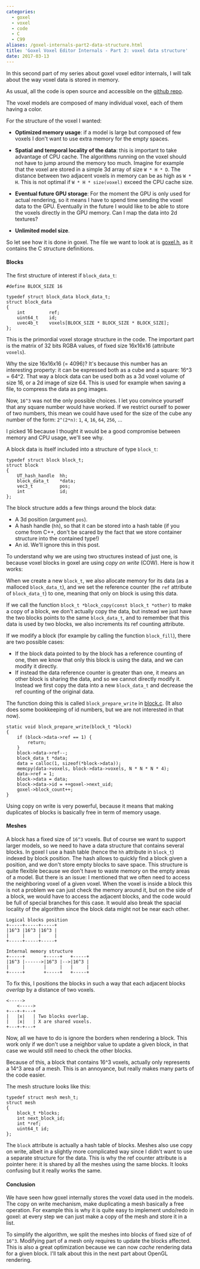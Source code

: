 ```yaml
---
categories:
  - goxel
  - voxel
  - code
  - C
  - C99
aliases: /goxel-internals-part2-data-structure.html
title: 'Goxel Voxel Editor Internals - Part 2: voxel data structure'
date: 2017-03-13
---
```



In this second part of my series about goxel voxel editor internals, I will
talk about the way voxel data is stored in memory.

As usual, all the code is open source and accessible on the [github repo].

The voxel models are composed of many individual voxel, each of them having
a color.

For the structure of the voxel I wanted:

- **Optimized memory usage**: if a model is large but composed of few voxels
  I don't want to use extra memory for the empty spaces.

- **Spatial and temporal locality of the data**: this is important to take
  advantage of CPU cache.  The algorithms running on the voxel should not
  have to jump around the memory too much.  Imagine for example that the
  voxel are stored in a simple 3d array of size `W * H * D`.  The distance
  between two adjacent voxels in memory can be as high as `W * H`.  This is
  not optimal if `W * H * size(voxel)` exceed the CPU cache size.

- **Eventual future GPU storage**: For the moment the GPU is only used for
  actual rendering, so it means I have to spend time sending the voxel data
  to the GPU.  Eventually in the future I would like to be able to store the
  voxels directly in the GPU memory.  Can I map the data into 2d textures?

- **Unlimited model size**.

So let see how it is done in goxel.  The file we want to look at is [goxel.h],
as it contains the C structure definitions.

#### Blocks

The first structure of interest if `block_data_t`:

    #define BLOCK_SIZE 16

    typedef struct block_data block_data_t;
    struct block_data
    {
        int         ref;
        uint64_t    id;
        uvec4b_t    voxels[BLOCK_SIZE * BLOCK_SIZE * BLOCK_SIZE];
    };

This is the primordial voxel storage structure in the code.  The important
part is the matrix of 32 bits RGBA values, of fixed size 16x16x16 (attribute
`voxels`).

Why the size 16x16x16 (= 4096)?  It's because this number has an interesting
property: it can be expressed both as a cube and a square: 16^3 = 64^2.
That way a block data can be used both as a 3d voxel volume of size 16, or a 2d
image of size 64.  This is used for example when saving a file, to compress
the data as png images.

Now, `16^3` was not the only possible choices.  I let you convince yourself
that any square number would have worked.  If we restrict ourself to power of
two numbers, this mean we could have used for the size of the cube any number
of the form: `2^(2*n)`: `1`, `4`, `16`, `64`, `256`, ...

I picked 16 because I thought it would be a good compromise between memory
and CPU usage, we'll see why.

A block data is itself included into a structure of type `block_t`:

    typedef struct block block_t;
    struct block
    {
        UT_hash_handle  hh;
        block_data_t    *data;
        vec3_t          pos;
        int             id;
    };

The block structure adds a few things around the block data:

- A 3d position (argument `pos`).
- A hash handle (`hh`), so that it can be stored into a hash table (if you come
  from C++, don't be scared by the fact that we store container structure into
  the contained type!)
- An id.  We'll ignore this in this post.

To understand why we are using two structures instead of just one, is because
voxel blocks in goxel are using *copy on write* (COW).  Here is how it works:

When we create a new `block_t`, we also allocate memory for its data (as a
malloced `block_data_t`), and we set the reference counter (the `ref` attribute
of `block_data_t`) to one, meaning that only on block is using this data.

If we call the function `block_t *block_copy(const block_t *other)` to make a
copy of a block, we don't actually copy the data, but instead we just have the
two blocks points to the same `block_data_t`, and to remember that this data is
used by two blocks, we also increments its ref counting attribute.

If we modify a block (for example by calling the function `block_fill`),
there are two possible cases:

- If the block data pointed to by the block has a reference counting of one,
  then we know that only this block is using the data, and we can modify it
  directly.
- If instead the data reference counter is greater than one, it means an other
  block is sharing the data, and so we cannot directly modify it.  Instead
  we first copy the data into a new `block_data_t` and decrease the ref
  counting of the original data.

The function doing this is called `block_prepare_write` in [block.c].
(It also does some bookkeeping of id numbers, but we are not interested in
that now).

    static void block_prepare_write(block_t *block)
    {
        if (block->data->ref == 1) {
            return;
        }
        block->data->ref--;
        block_data_t *data;
        data = calloc(1, sizeof(*block->data));
        memcpy(data->voxels, block->data->voxels, N * N * N * 4);
        data->ref = 1;
        block->data = data;
        block->data->id = ++goxel->next_uid;
        goxel->block_count++;
    }

Using copy on write is very powerful, because it means that making duplicates
of blocks is basically free in term of memory usage.

#### Meshes

A block has a fixed size of `16^3` voxels.  But of course we want to support
larger models, so we need to have a data structure that contains several
blocks.  In goxel I use a hash table (hence the `hh` attribute in `block_t`)
indexed by block position.  The hash allows to quickly find a block given
a position, and we don't store empty blocks to save space.  This structure
is quite flexible because we don't have to waste memory on the empty areas of a
model.  But there is an issue: I mentioned that we often need to access the
neighboring voxel of a given voxel. When the voxel is inside a block this
is not a problem we can just check the memory around it, but on the side of
a block, we would have to access the adjacent blocks, and the code would
be full of special branches for this case.  It would also break the spacial
locality of the algorithm since the block data might not be near each other.

    Logical blocks position
    +-----+-----+-----+
    |16^3 |16^3 |16^3 |
    |     |     |     |
    +-----+-----+-----+

    Internal memory structure
    +-----+       +-----+   +-----+
    |16^3 |------>|16^3 |-->|16^3 |
    |     |       |     |   |     |
    +-----+       +-----+   +-----+

To fix this, I positions the blocks in such a way that each adjacent blocks
*overlap* by a distance of two voxels.

    <----->
        <----->
    +---+-+---+
    |   |x|   | Two blocks overlap.
    |   |x|   | X are shared voxels.
    +---+-+---+

Now, all we have to do is ignore the borders when rendering a block.  This
work only if we don't use a neighbor value to update a given block, in that
case we would still need to check the other blocks.

Because of this, a block that contains 16^3 voxels, actually only represents
a 14^3 area of a mesh.  This is an annoyance, but really makes many parts
of the code easier.

The mesh structure looks like this:

    typedef struct mesh mesh_t;
    struct mesh
    {
        block_t *blocks;
        int next_block_id;
        int *ref;
        uint64_t id;
    };

The `block` attribute is actually a hash table of blocks.  Meshes also use copy
on write, albeit in a slightly more complicated way since I didn't want to use
a separate structure for the data.  This is why the ref counter attribute is a
pointer here: it is shared by all the meshes using the same blocks.  It
looks confusing but it really works the same.

#### Conclusion

We have seen how goxel internally stores the voxel data used in the models.
The copy on write mechanism, make duplicating a mesh basically a free
operation.  For example this is why it is quite easy to implement undo/redo in
goxel: at every step we can just make a copy of the mesh and store it in a
list.

To simplify the algorithm, we split the meshes into blocks of fixed size of of
`16^3`. Modifying part of a mesh only requires to update the blocks affected.
This is also a great optimization because we can now *cache* rendering data for
a given block.  I'll talk about this in the next part about OpenGL rendering.

[github repo]: https://github.com/guillaumechereau/goxel
[goxel.h]: https://github.com/guillaumechereau/goxel/blob/master/src/goxel.h
[block.c]: https://github.com/guillaumechereau/goxel/blob/master/src/block.c
